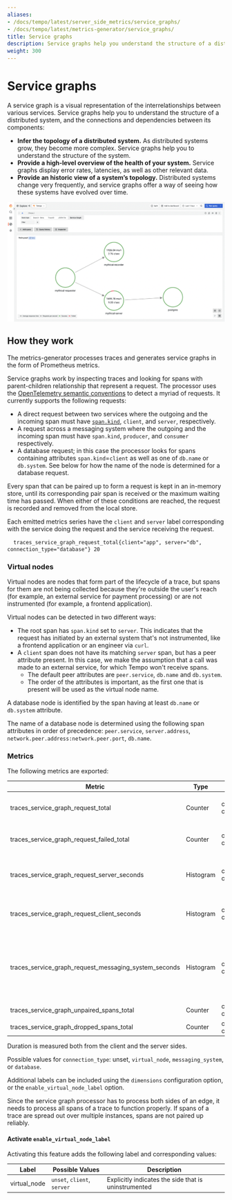 ```yaml
---
aliases:
- /docs/tempo/latest/server_side_metrics/service_graphs/
- /docs/tempo/latest/metrics-generator/service_graphs/
title: Service graphs
description: Service graphs help you understand the structure of a distributed system and the connections and dependencies between its components.
weight: 300
---
```


# Service graphs

A service graph is a visual representation of the interrelationships between various services.
Service graphs help you to understand the structure of a distributed system,
and the connections and dependencies between its components:

- **Infer the topology of a distributed system.**
  As distributed systems grow, they become more complex.
  Service graphs help you to understand the structure of the system.
- **Provide a high-level overview of the health of your system.**
  Service graphs display error rates, latencies, as well as other relevant data.
- **Provide an historic view of a system’s topology.**
  Distributed systems change very frequently,
  and service graphs offer a way of seeing how these systems have evolved over time.

<p align="center"><img src="../grafana-service-graphs-panel.png" alt="Service graphs example"></p>

## How they work

The metrics-generator processes traces and generates service graphs in the form of Prometheus metrics.

Service graphs work by inspecting traces and looking for spans with parent-children relationship that represent a request.
The processor uses the [OpenTelemetry semantic conventions](https://github.com/open-telemetry/semantic-conventions/blob/main/docs/general/trace.md) to detect a myriad of requests.
It currently supports the following requests:
- A direct request between two services where the outgoing and the incoming span must have [`span.kind`](https://github.com/open-telemetry/opentelemetry-specification/blob/main/specification/trace/api.md#spankind), `client`, and `server`, respectively.
- A request across a messaging system where the outgoing and the incoming span must have `span.kind`, `producer`, and `consumer` respectively.
- A database request; in this case the processor looks for spans containing attributes `span.kind`=`client` as well as one of `db.name` or `db.system`.  See below for how the name of the node is determined for a database request.

Every span that can be paired up to form a request is kept in an in-memory store, until its corresponding pair span is received or the maximum waiting time has passed.
When either of these conditions are reached, the request is recorded and removed from the local store.

Each emitted metrics series have the `client` and `server` label corresponding with the service doing the request and the service receiving the request.

```
  traces_service_graph_request_total{client="app", server="db", connection_type="database"} 20
```

### Virtual nodes

Virtual nodes are nodes that form part of the lifecycle of a trace,
but spans for them are not being collected because they're outside the user's reach (for example, an external service for payment processing) or are not instrumented (for example, a frontend application).

Virtual nodes can be detected in two different ways:

- The root span has `span.kind` set to `server`. This indicates that the request has initiated by an external system that's not instrumented, like a frontend application or an engineer via `curl`.
- A `client` span does not have its matching `server` span, but has a peer attribute present. In this case, we make the assumption that a call was made to an external service, for which Tempo won't receive spans.
   - The default peer attributes are `peer.service`, `db.name` and `db.system`.
   - The order of the attributes is important, as the first one that is present will be used as the virtual node name.

A database node is identified by the span having at least `db.name` or `db.system` attribute.

The name of a database node is determined using the following span attributes in order of precedence: `peer.service`, `server.address`, `network.peer.address:network.peer.port`, `db.name`.

### Metrics

The following metrics are exported:

| Metric                                                | Type      | Labels                          | Description                                                                                                |
| ----------------------------------------------------- | --------- | ------------------------------- | ---------------------------------------------------------------------------------------------------------- |
| traces_service_graph_request_total                    | Counter   | client, server, connection_type | Total count of requests between two nodes                                                                  |
| traces_service_graph_request_failed_total             | Counter   | client, server, connection_type | Total count of failed requests between two nodes                                                           |
| traces_service_graph_request_server_seconds           | Histogram | client, server, connection_type | Time for a request between two nodes as seen from the server                                               |
| traces_service_graph_request_client_seconds           | Histogram | client, server, connection_type | Time for a request between two nodes as seen from the client                                               |
| traces_service_graph_request_messaging_system_seconds | Histogram | client, server, connection_type | (Off by default) Time between publisher and consumer for services communicating through a messaging system |
| traces_service_graph_unpaired_spans_total             | Counter   | client, server, connection_type | Total count of unpaired spans                                                                              |
| traces_service_graph_dropped_spans_total              | Counter   | client, server, connection_type | Total count of dropped spans                                                                               |

Duration is measured both from the client and the server sides.

Possible values for `connection_type`: unset, `virtual_node`, `messaging_system`, or `database`.

Additional labels can be included using the `dimensions` configuration option, or the `enable_virtual_node_label` option.

Since the service graph processor has to process both sides of an edge,
it needs to process all spans of a trace to function properly.
If spans of a trace are spread out over multiple instances, spans are not paired up reliably.

#### Activate `enable_virtual_node_label`

Activating this feature adds the following label and corresponding values:

| Label                   | Possible Values             | Description                                                              |
|-------------------------|-----------------------------|--------------------------------------------------------------------------|
| virtual_node            | `unset`, `client`, `server` | Explicitly indicates the side that is uninstrumented                     |
